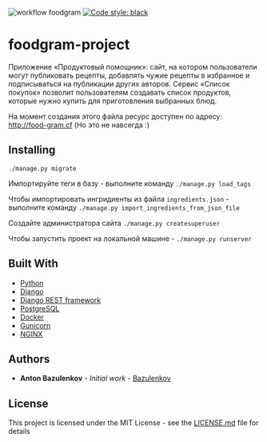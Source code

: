 ![workflow foodgram](https://github.com/Bazulenkov/foodgram-project/workflows/foodgram%20CI%2fCD/badge.svg)
[![Code style: black](https://img.shields.io/badge/code%20style-black-000000.svg)](https://github.com/Bazulenkov/foodgram-project)
# foodgram-project
Приложение «Продуктовый помощник»: сайт, на котором пользователи могут публиковать рецепты, добавлять чужие рецепты в избранное и подписываться на публикации других авторов. Сервис «Список покупок» позволит пользователям создавать список продуктов, которые нужно купить для приготовления выбранных блюд. 

На момент создания этого файла ресурс доступен по адресу: http://food-gram.cf (Но это не навсегда :) 
## Installing

`./manage.py migrate`  

Импортируйте теги в базу - выполните команду `./manage.py load_tags`  

Чтобы импортировать ингридиенты из файла `ingredients.json` - выполните команду
`./manage.py import_ingredients_from_json_file`

Создайте администратора сайта `./manage.py createsuperuser`  

Чтобы запустить проект на локальной машине - `./manage.py runserver`

## Built With
- [Python](https://www.python.org/)
- [Django](https://www.djangoproject.com/)
- [Django REST framework](https://www.django-rest-framework.org/)
- [PostgreSQL](https://www.postgresql.org/)
- [Docker](https://www.docker.com/)
- [Gunicorn](https://gunicorn.org/)
- [NGINX](https://nginx.org)

## Authors

* **Anton Bazulenkov** - *Initial work* - [Bazulenkov](https://github.com/Bazulenkov)

## License

This project is licensed under the MIT License - see the [LICENSE.md](LICENSE.md) file for details
